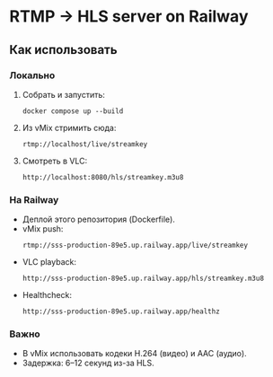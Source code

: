 # RTMP → HLS server on Railway

## Как использовать

### Локально
1. Собрать и запустить:
   ```
   docker compose up --build
   ```
2. Из vMix стримить сюда:
   ```
   rtmp://localhost/live/streamkey
   ```
3. Смотреть в VLC:
   ```
   http://localhost:8080/hls/streamkey.m3u8
   ```

### На Railway
- Деплой этого репозитория (Dockerfile).
- vMix push:
  ```
  rtmp://sss-production-89e5.up.railway.app/live/streamkey
  ```
- VLC playback:
  ```
  http://sss-production-89e5.up.railway.app/hls/streamkey.m3u8
  ```
- Healthcheck:
  ```
  http://sss-production-89e5.up.railway.app/healthz
  ```

### Важно
- В vMix использовать кодеки H.264 (видео) и AAC (аудио).
- Задержка: 6–12 секунд из-за HLS.
